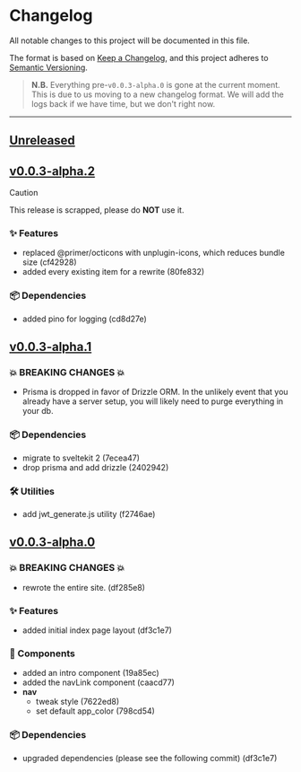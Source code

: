 <!-- Template for a new:tm: release
## [Unreleased]
<!-- ### 💥 BREAKING CHANGES 💥
### ✨ Features
### 🐛 Bug Fixes
### 🧩 Components
### 📖 Documentation
### 🖧 Database Schema
### 🛠️ Utilities
### 📦 Dependencies  -->

# Changelog

All notable changes to this project will be documented in this file.

The format is based on [Keep a Changelog](https://keepachangelog.com/en/1.1.0/),
and this project adheres to [Semantic Versioning](https://semver.org/spec/v2.0.0.html).

> **N.B.** Everything pre-`v0.0.3-alpha.0` is gone at the current moment. This is due to us
> moving to a new changelog format. We will add the logs back
> if we have time, but we don't right now.

---

## [Unreleased]
<!-- ### 💥 BREAKING CHANGES 💥
### ✨ Features
### 🐛 Bug Fixes
### 🧩 Components
### 📖 Documentation
### 🖧 Database Schema
### 🛠️ Utilities
### 📦 Dependencies  -->

## [v0.0.3-alpha.2]

> [!CAUTION]
> This release is scrapped, please do **NOT** use it.

### ✨ Features

- replaced @primer/octicons with unplugin-icons, which reduces bundle size (cf42928)
- added every existing item for a rewrite (80fe832)

### 📦 Dependencies

- added pino for logging (cd8d27e)

## [v0.0.3-alpha.1]

### 💥 BREAKING CHANGES 💥

- Prisma is dropped in favor of Drizzle ORM. In the unlikely event that you already have a server setup, you will
  likely need to purge everything in your db.

### 📦 Dependencies

- migrate to sveltekit 2 (7ecea47)
- drop prisma and add drizzle (2402942)

### 🛠️ Utilities

- add jwt_generate.js utility (f2746ae)

## [v0.0.3-alpha.0]

### 💥 BREAKING CHANGES 💥

- rewrote the entire site. (df285e8)

### ✨ Features

- added initial index page layout (df3c1e7)

### 🧩 Components

- added an intro component (19a85ec)
- added the navLink component (caacd77)
- **nav**
  - tweak style (7622ed8)
  - set default app_color (798cd54)

### 📦 Dependencies

- upgraded dependencies (please see the following commit) (df3c1e7)

[Unreleased]: https://patchy.soopy.moe/cassie/shortify/compare/v0.0.3-alpha.1...HEAD
[v0.0.3-alpha.2]: https://patchy.soopy.moe/cassie/shortify/compare/v0.0.3-alpha.1...v0.0.3-alpha.2
[v0.0.3-alpha.1]: https://patchy.soopy.moe/cassie/shortify/compare/v0.0.3-alpha.0...v0.0.3-alpha.1
[v0.0.3-alpha.0]: https://patchy.soopy.moe/cassie/shortify/compare/v0.0.2-alpha.0...v0.0.3-alpha.0
